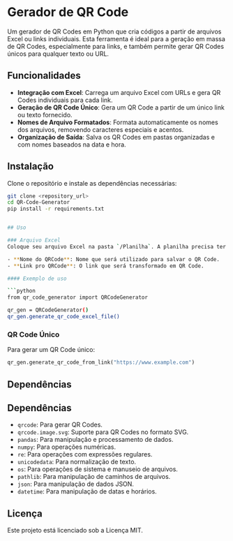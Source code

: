 # Gerador de QR Code

Um gerador de QR Codes em Python que cria códigos a partir de arquivos Excel ou links individuais. Esta ferramenta é ideal para a geração em massa de QR Codes, especialmente para links, e também permite gerar QR Codes únicos para qualquer texto ou URL.

## Funcionalidades

- **Integração com Excel**: Carrega um arquivo Excel com URLs e gera QR Codes individuais para cada link.
- **Geração de QR Code Único**: Gera um QR Code a partir de um único link ou texto fornecido.
- **Nomes de Arquivo Formatados**: Formata automaticamente os nomes dos arquivos, removendo caracteres especiais e acentos.
- **Organização de Saída**: Salva os QR Codes em pastas organizadas e com nomes baseados na data e hora.

## Instalação

Clone o repositório e instale as dependências necessárias:

```bash
git clone <repository_url>
cd QR-Code-Generator
pip install -r requirements.txt


## Uso

### Arquivo Excel
Coloque seu arquivo Excel na pasta `/Planilha`. A planilha precisa ter pelo menos duas colunas com os nomes exatos:

- **Nome do QRCode**: Nome que será utilizado para salvar o QR Code.
- **Link pro QRCode**: O link que será transformado em QR Code.

#### Exemplo de uso

```python
from qr_code_generator import QRCodeGenerator

qr_gen = QRCodeGenerator()
qr_gen.generate_qr_code_excel_file()
```

### QR Code Único

Para gerar um QR Code único:

```python
qr_gen.generate_qr_code_from_link("https://www.example.com")
```

## Dependências

## Dependências

- `qrcode`: Para gerar QR Codes.
- `qrcode.image.svg`: Suporte para QR Codes no formato SVG.
- `pandas`: Para manipulação e processamento de dados.
- `numpy`: Para operações numéricas.
- `re`: Para operações com expressões regulares.
- `unicodedata`: Para normalização de texto.
- `os`: Para operações de sistema e manuseio de arquivos.
- `pathlib`: Para manipulação de caminhos de arquivos.
- `json`: Para manipulação de dados JSON.
- `datetime`: Para manipulação de datas e horários.

## Licença

Este projeto está licenciado sob a Licença MIT.
```
